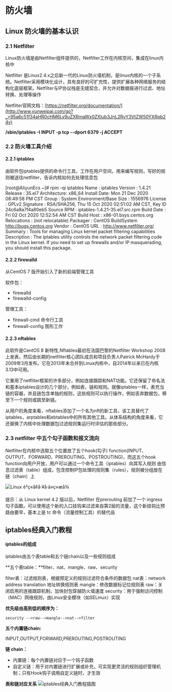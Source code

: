 # 防火墙

## Linux 防火墙的基本认识

### 2.1 Netfilter

Linux防火墙是由Netfilter组件提供的，Netfilter工作在内核空间，集成在linux内核中

Netfilter 是Linux2.4.x之后新一代的Linux防火墙机制，是linux内核的一个子系统。Netfilter采用模块化设计，具有良好的可扩充性，提供扩展各种网络服务的结构化底层框架。Netfilter与IP协议栈是无缝契合，并允许对数据报进行过滤、地址转换、处理等操作

Netfilter官网文档：[https://netfilter.org/documentation/](http://www.yunweipai.com/go?_=95a6c51f34aHR0cHM6Ly9uZXRmaWx0ZXIub3JnL2RvY3VtZW50YXRpb24v)

**/sbin/iptables -I INPUT -p tcp --dport 6379 -j ACCEPT**

### 2.2 防火墙工具介绍

#### 2.2.1 iptables

由软件包iptables提供的命令行工具，工作在用户空间，用来编写规则，写好的规则被送往netfilter，告诉内核如何去处理信息包

[root@AliyunEcs ~]# rpm -qi iptables
Name        : iptables
Version     : 1.4.21
Release     : 35.el7
Architecture: x86_64
Install Date: Mon 21 Dec 2020 08:49:58 PM CST
Group       : System Environment/Base
Size        : 1556976
License     : GPLv2
Signature   : RSA/SHA256, Thu 15 Oct 2020 02:51:02 AM CST, Key ID 24c6a8a7f4a80eb5
Source RPM  : iptables-1.4.21-35.el7.src.rpm
Build Date  : Fri 02 Oct 2020 12:52:54 AM CST
Build Host  : x86-01.bsys.centos.org
Relocations : (not relocatable)
Packager    : CentOS BuildSystem <http://bugs.centos.org>
Vendor      : CentOS
URL         : http://www.netfilter.org/
Summary     : Tools for managing Linux kernel packet filtering capabilities
Description :
The iptables utility controls the network packet filtering code in the
Linux kernel. If you need to set up firewalls and/or IP masquerading,
you should install this package.

#### 2.2.2 firewalld

从CentOS 7 版开始引入了新的前端管理工具

软件包：

- firewalld
- firewalld-config

管理工具：

- firewall-cmd 命令行工具
- firewall-config 图形工作

#### 2.2.3 nftables

此软件是CentOS 8 新特性,Nftables最初在法国巴黎的Netfilter Workshop 2008上发表，然后由长期的netfilter核心团队成员和项目负责人Patrick McHardy于2009年3月发布。它在2013年末合并到Linux内核中，自2014年以来已在内核3.13中可用。

它重用了netfilter框架的许多部分，例如连接跟踪和NAT功能。它还保留了命名法和基本iptables设计的几个部分，例如表，链和规则。就像iptables一样，表充当链的容器，并且链包含单独的规则，这些规则可以执行操作，例如丢弃数据包，移至下一个规则或跳至新链。

从用户的角度来看，nftables添加了一个名为nft的新工具，该工具替代了iptables，arptables和ebtables中的所有其他工具。从体系结构的角度来看，它还替换了内核中处理数据包过滤规则集运行时评估的那些部分。

### 2.3 netfilter 中五个勾子函数和报文流向

Netfilter在内核中选取五个位置放了五个hook(勾子) function(INPUT、OUTPUT、FORWARD、PREROUTING、POSTROUTING)，而这五个hook function向用户开放，用户可以通过一个命令工具（iptables）向其写入规则
由信息过滤表（table）组成，包含控制IP包处理的规则集（rules），规则被分组放在链（chain）上

![Linux é²ç«å¢å·¥å·ä»ç»æå¾](https://learnone.oss-cn-beijing.aliyuncs.com/pic/202401081009677.png)

提示：从 Linux kernel 4.2 版以后，Netfilter 在prerouting 前加了一个 ingress 勾子函数。可以使用这个新的入口挂钩来过滤来自第2层的流量，这个新挂钩比预路由要早，基本上是 tc 命令（流量控制工具）的替代品

## iptables经典入门教程

#### iptables的组成

iptables由五个表table和五个链chain以及一些规则组成

**五个表table：**filter、nat、mangle、raw、security

filter表：过滤规则表，根据预定义的规则过滤符合条件的数据包
       nat表：network address translation 地址转换规则表
       mangle：修改数据标记位规则表
       raw：关闭启用的连接跟踪机制，加快封包穿越防火墙速度
       security：用于强制访问控制（MAC）网络规则，由Linux安全模块（如SELinux）实现

**优先级由高到低的顺序为：**

```
security -->raw-->mangle-->nat-->filter
```

**五个内置链chain:**

INPUT,OUTPUT,FORWARD,PREROUTING,POSTROUTING

**链 chain：**

- 内置链：每个内置链对应于一个钩子函数
- 自定义链：用于对内置链进行扩展或补充，可实现更灵活的规则组织管理机制；只有Hook钩子调用自定义链时，才生效

**表和链对应关系**
![iptables经典入门教程插图](https://learnone.oss-cn-beijing.aliyuncs.com/pic/202401081009432.png)